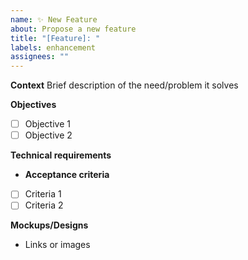 ```yaml
---
name: ✨ New Feature
about: Propose a new feature
title: "[Feature]: "
labels: enhancement
assignees: ""
---
```


**Context**
Brief description of the need/problem it solves

**Objectives**

- [ ] Objective 1
- [ ] Objective 2

**Technical requirements**

- **Acceptance criteria**

- [ ] Criteria 1
- [ ] Criteria 2

**Mockups/Designs**

- Links or images
